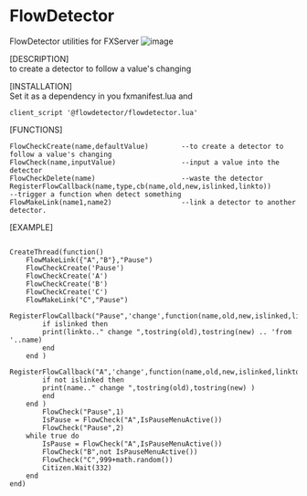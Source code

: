 # FlowDetector
FlowDetector utilities for FXServer
![image](https://github.com/negbook/flowdetector/blob/main/preview.png?raw=true)

[DESCRIPTION]  
to create a detector to follow a value's changing  

[INSTALLATION]  
Set it as a dependency in you fxmanifest.lua
and
```
client_script '@flowdetector/flowdetector.lua'
```
[FUNCTIONS]  
```
FlowCheckCreate(name,defaultValue)        --to create a detector to follow a value's changing
FlowCheck(name,inputValue)                --input a value into the detector
FlowCheckDelete(name)                     --waste the detector
RegisterFlowCallback(name,type,cb(name,old,new,islinked,linkto))        --trigger a function when detect something
FlowMakeLink(name1,name2)                 --link a detector to another detector.

```

[EXAMPLE]
```

CreateThread(function()
    FlowMakeLink({"A","B"},"Pause")
    FlowCheckCreate('Pause')
    FlowCheckCreate('A')
    FlowCheckCreate('B')
    FlowCheckCreate('C')
    FlowMakeLink("C","Pause")
    RegisterFlowCallback("Pause",'change',function(name,old,new,islinked,linkto)
        if islinked then 
        print(linkto.." change ",tostring(old),tostring(new) .. 'from '..name)
        end 
    end )
    RegisterFlowCallback("A",'change',function(name,old,new,islinked,linkto)
        if not islinked then 
        print(name.." change ",tostring(old),tostring(new) )
        end 
    end )
        FlowCheck("Pause",1)
        IsPause = FlowCheck("A",IsPauseMenuActive())
        FlowCheck("Pause",2)
    while true do
        IsPause = FlowCheck("A",IsPauseMenuActive())
        FlowCheck("B",not IsPauseMenuActive())
        FlowCheck("C",999+math.random())
        Citizen.Wait(332)
    end
end)

```
